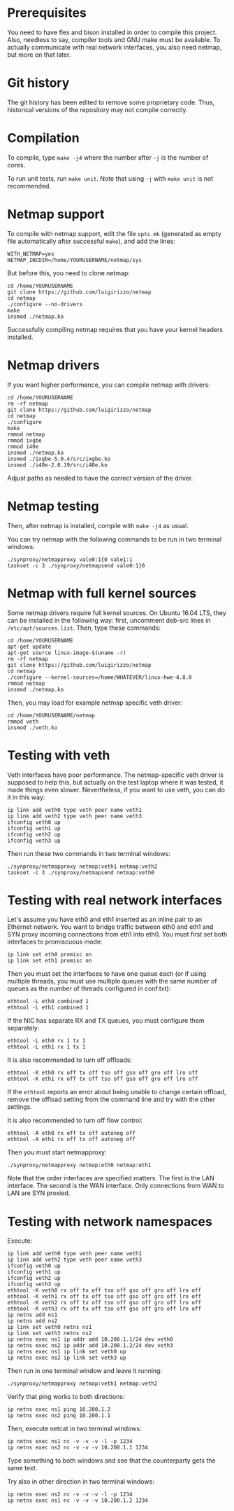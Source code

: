 # Prerequisites

You need to have flex and bison installed in order to compile this project.
Also, needless to say, compiler tools and GNU make must be available. To
actually communicate with real network interfaces, you also need netmap, but
more on that later.

# Git history

The git history has been edited to remove some proprietary code. Thus,
historical versions of the repository may not compile correctly.

# Compilation

To compile, type `make -j4` where the number after `-j` is the number of cores.

To run unit tests, run `make unit`. Note that using `-j` with `make unit` is
not recommended.

# Netmap support

To compile with netmap support, edit the file `opts.mk` (generated as empty
file automatically after successful `make`), and add the lines:

```
WITH_NETMAP=yes
NETMAP_INCDIR=/home/YOURUSERNAME/netmap/sys
```

But before this, you need to clone netmap:

```
cd /home/YOURUSERNAME
git clone https://github.com/luigirizzo/netmap
cd netmap
./configure --no-drivers
make
insmod ./netmap.ko
```

Successfully compiling netmap requires that you have your kernel headers
installed.

# Netmap drivers

If you want higher performance, you can compile netmap with drivers:

```
cd /home/YOURUSERNAME
rm -rf netmap
git clone https://github.com/luigirizzo/netmap
cd netmap
./configure
make
rmmod netmap
rmmod ixgbe
rmmod i40e
insmod ./netmap.ko
insmod ./ixgbe-5.0.4/src/ixgbe.ko
insmod ./i40e-2.0.19/src/i40e.ko
```

Adjust paths as needed to have the correct version of the driver.

# Netmap testing

Then, after netmap is installed, compile with `make -j4` as usual.

You can try netmap with the following commands to be run in two terminal
windows:

```
./synproxy/netmapproxy vale0:1{0 vale1:1
taskset -c 3 ./synproxy/netmapsend vale0:1}0
```

# Netmap with full kernel sources

Some netmap drivers require full kernel sources. On Ubuntu 16.04 LTS, they
can be installed in the following way: first, uncomment deb-src lines in
`/etc/apt/sources.list`. Then, type these commands:

```
cd /home/YOURUSERNAME
apt-get update
apt-get source linux-image-$(uname -r)
rm -rf netmap
git clone https://github.com/luigirizzo/netmap
cd netmap
./configure --kernel-sources=/home/WHATEVER/linux-hwe-4.8.0
rmmod netmap
insmod ./netmap.ko
```

Then, you may load for example netmap specific veth driver:

```
cd /home/YOURUSERNAME/netmap
rmmod veth
insmod ./veth.ko
```

# Testing with veth

Veth interfaces have poor performance. The netmap-specific veth driver is
supposed to help this, but actually on the test laptop where it was tested, it
made things even slower. Nevertheless, if you want to use veth, you can do it
in this way:

```
ip link add veth0 type veth peer name veth1
ip link add veth2 type veth peer name veth3
ifconfig veth0 up
ifconfig veth1 up
ifconfig veth2 up
ifconfig veth3 up
```

Then run these two commands in two terminal windows:
```
./synproxy/netmapproxy netmap:veth1 netmap:veth2
taskset -c 3 ./synproxy/netmapsend netmap:veth0
```

# Testing with real network interfaces

Let's assume you have eth0 and eth1 inserted as an inline pair to an Ethernet
network. You want to bridge traffic between eth0 and eth1 and SYN proxy
incoming connections from eth1 into eth0. You must first set both interfaces to
promiscuous mode:

```
ip link set eth0 promisc on
ip link set eth1 promisc on
```

Then you must set the interfaces to have one queue each (or if using multiple
threads, you must use multiple queues with the same number of queues as the
number of threads configured in conf.txt):

```
ethtool -L eth0 combined 1
ethtool -L eth1 combined 1
```

If the NIC has separate RX and TX queues, you must configure them separately:

```
ethtool -L eth0 rx 1 tx 1
ethtool -L eth1 rx 1 tx 1
```

It is also recommended to turn off offloads:

```
ethtool -K eth0 rx off tx off tso off gso off gro off lro off
ethtool -K eth1 rx off tx off tso off gso off gro off lro off
```

If the `ethtool` reports an error about being unable to change certain offload,
remove the offload setting from the command line and try with the other
settings.

It is also recommended to turn off flow control:

```
ethtool -A eth0 rx off tx off autoneg off
ethtool -A eth1 rx off tx off autoneg off
```

Then you must start netmapproxy:
```
./synproxy/netmapproxy netmap:eth0 netmap:eth1
```

Note that the order interfaces are specified matters. The first is the LAN
interface. The second is the WAN interface. Only connections from WAN to LAN
are SYN proxied.

# Testing with network namespaces

Execute:

```
ip link add veth0 type veth peer name veth1
ip link add veth2 type veth peer name veth3
ifconfig veth0 up
ifconfig veth1 up
ifconfig veth2 up
ifconfig veth3 up
ethtool -K veth0 rx off tx off tso off gso off gro off lro off
ethtool -K veth1 rx off tx off tso off gso off gro off lro off
ethtool -K veth2 rx off tx off tso off gso off gro off lro off
ethtool -K veth3 rx off tx off tso off gso off gro off lro off
ip netns add ns1
ip netns add ns2
ip link set veth0 netns ns1
ip link set veth3 netns ns2
ip netns exec ns1 ip addr add 10.200.1.1/24 dev veth0
ip netns exec ns2 ip addr add 10.200.1.2/24 dev veth3
ip netns exec ns1 ip link set veth0 up
ip netns exec ns2 ip link set veth3 up
```

Then run in one terminal window and leave it running:
```
./synproxy/netmapproxy netmap:veth1 netmap:veth2
```

Verify that ping works to both directions:

```
ip netns exec ns1 ping 10.200.1.2
ip netns exec ns2 ping 10.200.1.1
```

Then, execute netcat in two terminal windows:
```
ip netns exec ns1 nc -v -v -v -l -p 1234
ip netns exec ns2 nc -v -v -v 10.200.1.1 1234
```

Type something to both windows and see that the counterparty gets the same
text.

Try also in other direction in two terminal windows:
```
ip netns exec ns2 nc -v -v -v -l -p 1234
ip netns exec ns1 nc -v -v -v 10.200.1.2 1234
```

